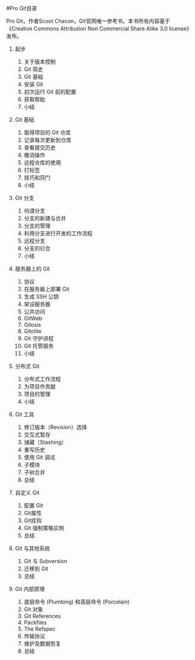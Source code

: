 #Pro Git目录

Pro Git，作者Scoot Chacon，Git官网唯一参考书。本书所有内容基于《Creative Commons Attribution Non Commercial Share Alike 3.0 license》发布。

1. 起步
	1. 关于版本控制
	1. Git 简史
	1. Git 基础
	1. 安装 Git
	1. 初次运行 Git 前的配置
	1. 获取帮助
	1. 小结

1. Git 基础
	1. 取得项目的 Git 仓库
	1. 记录每次更新到仓库
	1. 查看提交历史
	1. 撤消操作
	1. 远程仓库的使用
	1. 打标签
	1. 技巧和窍门
	1. 小结

1. Git 分支
	1. 何谓分支
	1. 分支的新建与合并
	1. 分支的管理
	1. 利用分支进行开发的工作流程
	1. 远程分支
	1. 分支的衍合
	1. 小结

1. 服务器上的 Git
	1. 协议
	1. 在服务器上部署 Git
	1. 生成 SSH 公钥
	1. 架设服务器
	1. 公共访问
	1. GitWeb
	1. Gitosis
	1. Gitolite
	1. Git 守护进程
	1. Git 托管服务
	1. 小结

1. 分布式 Git
	1. 分布式工作流程
	1. 为项目作贡献
	1. 项目的管理
	1. 小结

1. Git 工具
	1. 修订版本（Revision）选择
	1. 交互式暂存
	1. 储藏（Stashing）
	1. 重写历史
	1. 使用 Git 调试
	1. 子模块
	1. 子树合并
	1. 总结

1. 自定义 Git
	1. 配置 Git
	1. Git属性
	1. Git挂钩
	1. Git 强制策略实例
	1. 总结

1. Git 与其他系统
	1. Git 与 Subversion
	1. 迁移到 Git
	1. 总结

1. Git 内部原理
	1. 底层命令 (Plumbing) 和高层命令 (Porcelain)
	1. Git 对象
	1. Git References
	1. Packfiles
	1. The Refspec
	1. 传输协议
	1. 维护及数据恢复
	1. 总结